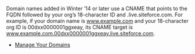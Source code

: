 Domain names added in Winter ’14 or later use a CNAME that points to the FQDN followed by your org’s 18-character ID and .live.siteforce.com. For example, if your domain name is www.example.com and your 18-character org ID is 00dxx0000001ggxeay, its CNAME target is www.example.com.00dxx0000001ggxeay.live.siteforce.com.

* [Manage Your Domains](https://help.salesforce.com/articleView?id=domain_mgmt_overview.htm&type=5)

